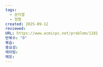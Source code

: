 ```yaml
---
tags:
  - 문자열
  - 정렬
created: 2025-09-12
reviewed:
URL: https://www.acmicpc.net/problem/1181
반복수: "0"
복습:
중요성:
레이팅:
메모:
---
```

